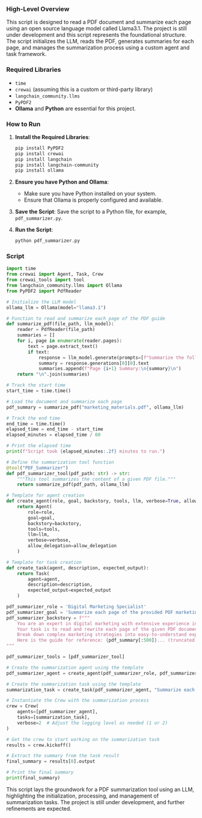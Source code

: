 ### High-Level Overview

This script is designed to read a PDF document and summarize each page using an open source language model called Llama3.1. The project is still under development and this script represents the foundational structure. The script initializes the LLM, reads the PDF, generates summaries for each page, and manages the summarization process using a custom agent and task framework.

### Required Libraries

- `time`
- `crewai` (assuming this is a custom or third-party library)
- `langchain_community.llms`
- `PyPDF2`
- **Ollama** and **Python** are essential for this project.

### How to Run

1. **Install the Required Libraries**:
   ```bash
   pip install PyPDF2
   pip install crewai
   pip install langchain
   pip install langchain-community
   pip install ollama
   ```

2. **Ensure you have Python and Ollama**:
   - Make sure you have Python installed on your system.
   - Ensure that Ollama is properly configured and available.

3. **Save the Script**: Save the script to a Python file, for example, `pdf_summarizer.py`.

4. **Run the Script**:
   ```bash
   python pdf_summarizer.py
   ```

### Script

```python
import time
from crewai import Agent, Task, Crew
from crewai_tools import tool
from langchain_community.llms import Ollama
from PyPDF2 import PdfReader

# Initialize the LLM model
ollama_llm = Ollama(model="llama3.1")

# Function to read and summarize each page of the PDF guide
def summarize_pdf(file_path, llm_model):
    reader = PdfReader(file_path)
    summaries = []
    for i, page in enumerate(reader.pages):
        text = page.extract_text()
        if text:
            response = llm_model.generate(prompts=[f"Summarize the following text:\n\n{text}"])
            summary = response.generations[0][0].text
            summaries.append(f"Page {i+1} Summary:\n{summary}\n")
    return "\n".join(summaries)

# Track the start time
start_time = time.time()

# Load the document and summarize each page
pdf_summary = summarize_pdf("marketing_materials.pdf", ollama_llm)

# Track the end time
end_time = time.time()
elapsed_time = end_time - start_time
elapsed_minutes = elapsed_time / 60

# Print the elapsed time
print(f"Script took {elapsed_minutes:.2f} minutes to run.")

# Define the summarization tool function
@tool("PDF_Summarizer")
def pdf_summarizer_tool(pdf_path: str) -> str:
    """This tool summarizes the content of a given PDF file."""
    return summarize_pdf(pdf_path, ollama_llm)

# Template for agent creation
def create_agent(role, goal, backstory, tools, llm, verbose=True, allow_delegation=True):
    return Agent(
        role=role,
        goal=goal,
        backstory=backstory,
        tools=tools,
        llm=llm,
        verbose=verbose,
        allow_delegation=allow_delegation
    )

# Template for task creation
def create_task(agent, description, expected_output):
    return Task(
        agent=agent,
        description=description,
        expected_output=expected_output
    )

pdf_summarizer_role = 'Digital Marketing Specialist'
pdf_summarizer_goal = 'Summarize each page of the provided PDF marketing materials.'
pdf_summarizer_backstory = f"""
    You are an expert in digital marketing with extensive experience in creating and analyzing marketing materials. 
    Your task is to read and rewrite each page of the given PDF document to simplify and clarify key marketing concepts for a broad audience.
    Break down complex marketing strategies into easy-to-understand explanations and provide practical examples from real-world scenarios to ensure clarity and comprehension.
    Here is the guide for reference: {pdf_summary[:500]}... (truncated)
"""

pdf_summarizer_tools = [pdf_summarizer_tool]

# Create the summarization agent using the template
pdf_summarizer_agent = create_agent(pdf_summarizer_role, pdf_summarizer_goal, pdf_summarizer_backstory, pdf_summarizer_tools, ollama_llm)

# Create the summarization task using the template
summarization_task = create_task(pdf_summarizer_agent, "Summarize each page of the provided PDF document.", "A summary of each page of the PDF document.")

# Instantiate the Crew with the summarization process
crew = Crew(
    agents=[pdf_summarizer_agent],
    tasks=[summarization_task],
    verbose=2  # Adjust the logging level as needed (1 or 2)
)

# Get the crew to start working on the summarization task
results = crew.kickoff()

# Extract the summary from the task result
final_summary = results[0].output

# Print the final summary
print(final_summary)

```

This script lays the groundwork for a PDF summarization tool using an LLM, highlighting the initialization, processing, and management of summarization tasks. The project is still under development, and further refinements are expected.
